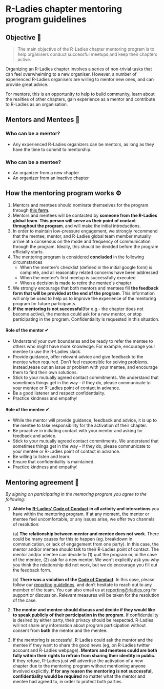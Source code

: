 # R-Ladies chapter mentoring program guidelines 


## Objective 🎯

> The main objective of the R-Ladies chapter mentoring program is to help organisers conduct successful meetups and keep their chapters active.

Organizing an R-Ladies chapter involves a series of non-trivial tasks that can feel overwhelming to a new organiser. However, a number of experienced R-Ladies organisers are willing to mentor new ones, and can provide great advice.

For mentors, this is an opportunity to help to build community, learn about the realities of other chapters, gain experience as a mentor and contribute to R-Ladies as an organisation.

## Mentors and Mentees 🙂

### Who can be a mentor?

* Any experienced R-Ladies organizers can be mentors, as long as they have the time to commit to mentorship.

### Who can be a mentee?

*  An organizer from a new chapter
*  An organizer from an inactive chapter


## How the mentoring program works ⚙

1. Mentors and mentees should nominate themselves for the program through [this **form**](https://docs.google.com/forms/d/1c_rnLiJAiDv1wRHfrKdWxCNpxk51WEyQGS-cllVWJfI/edit?usp=sharing). 
2. Mentors and mentees will be contacted by **someone from the R-Ladies global team. This person will serve as their point of contact throughout the program**, and will make the initial introductions.
3. In order to maintain low-pressure engagement, we strongly recommend that the mentee, mentor, and R-Ladies global team member mutually arrive at a consensus on the mode and frequency of communication through the program. Ideally, this should be decided before the program officially starts. 
4. The mentoring program is considered **concluded** in the following circumstances
    * When the mentee's checklist (defined in the initial google form) is complete, and all reasonably related concerns have been addressed
    *  When the mentee's first meetup is successfully executed
    *  When a decision is made to retire the mentee's chapter 
6. We strongly encourage that both mentors and mentees fill **the feedback form that will be provided at the end of the program**. This information will only be used to help us to improve the experience of the mentoring program for future participants.
7. **If the mentoring is not successful**(for e.g.- the chapter does not become active), the mentee could ask for a new mentor, or stop participating in the program. Confidentiality is requested in this situation.

#### Role of the mentor ✔

* Understand your own boundaries and be ready to refer the mentee to others who might have more knowledge. For example, encourage your mentee to use the R-Ladies slack.
* Provide guidance, offer relevant advice and give feedback to the mentee when required. Don’t feel responsible for solving problems. Instead,tease out an issue or problem with your mentee, and  encourage them to find their own solutions. 
* Stick to your mutually agreed contact commitments. We understand that sometimes things get in the way - if they do, please communicate to your mentee or R-Ladies point of contact in advance.
* Be a good listener and respect confidentiality.
* Practice kindness and empathy!


#### Role of the mentee ✔

* While the mentor will provide guidance, feedback and advice, it is up to the mentee to take responsibility for the activation of their chapter.
* Be proactive in initiating contact with your mentor and asking for feedback and advice.
* Stick to your mutually agreed contact commitments. We understand that sometimes things get in the way - if they do, please communicate to your mentee or R-Ladies point of contact in advance.
* Be willing to listen and learn. 
* Ensure that confidentiality is maintained.
* Practice kindness and empathy!

## Mentoring agreement 🤝

*By signing on participating in the mentoring program you agree to the following:*

1. **Abide by [R-Ladies’ Code of Conduct](https://rladies.org/code-of-conduct/) in all activity and interactions** you have within the mentoring program. If at any moment, the mentor or mentee feel uncomfortable, or any issues arise, we offer two channels of resolution:
    
   (a) **The relationship between mentor and mentee does not work**. There could be many causes for this to happen (eg. breakdown in communication, or lack of engagement from one party). In this case, the mentor and/or mentee should talk to their R-Ladies point of contact. The mentor and/or mentee can decide to (1) quit the program or, in the case of the mentee, (2) ask for a new mentor. We won't explicitly ask you why you think the relationship did not work, but we do encourage you fill out the feedback form. 
   
   (b)  **There was a violation of the [Code of Conduct](https://rladies.org/code-of-conduct/)**. In this case, please follow our [reporting guidelines](https://rladies.org/code-of-conduct/), and don’t hesitate to reach out to any member of the team. You can also email us at reporting@rladies.org for support or discussion. Relevant measures will be taken for the resolution of the case.
        
3. **The mentor and mentee should discuss and decide if they would like to speak publicly of their participation in the program.** If confidentiality is desired by either party, their privacy should be respected. R-Ladies will not share any information about program participation without consent from **both** the mentor and the mentee. 
4. If the mentoring is successful, R-Ladies could ask the mentor and the mentee if they want to share the good news (eg, on R-Ladies twitter account and R-Ladies webpage). **Mentors and mentees could are both fully within their rights to refrain from sharing their identity in public.** If they refuse, R-Ladies just will advertise the activation of a new chapter due to the mentoring program without mentioning anyone involved explicitly. **If for any reason the mentoring is not successful, confidentiality would be required** no matter what the mentor and mentee had agreed to, in order to protect both parties.
